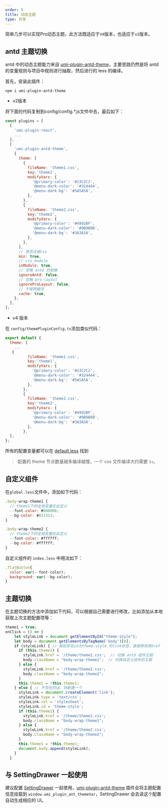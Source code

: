 ```yaml
---
order: 5
title: 动态主题
type: 开发
---
```

简单几步可以实现Pro动态主题，此方法既适应于`V4`版本，也适应于`v2`版本。

## antd 主题切换

antd 中的动态主题能力来自 [umi-plugin-antd-theme](https://github.com/chenshuai2144/umi-plugin-antd-theme)，主要思路仍然是将 antd 的变量规则与项目中规则进行抽取，然后进行的 less 的编译。

首先，安装此插件：
```
npm i umi-plugin-antd-theme
```
* v2版本

将下面的代码复制到config/config.*.js文件中去，最后如下：
```js
const plugins = [
  [
    'umi-plugin-react',
    ...
  ],
  [
    'umi-plugin-antd-theme',
    {
      theme: [
        {
          fileName: 'theme1.css',
          key:'theme1',
          modifyVars: {
            '@primary-color': '#13C2C2',
            '@menu-dark-color': '#324444',
            '@menu-dark-bg': '#5A5A5A',
          },
        },
        {
          fileName: 'theme2.css',
          key:'theme2',
          modifyVars: {
            '@primary-color': '#4992BF',
            '@menu-dark-color': '#9B9B9B',
            '@menu-dark-bg': '#3A3A3A',
          },
        },
      ],
      // 是否压缩css
      min: true,
      // css module
      isModule: true,
      // 忽略 antd 的依赖
      ignoreAntd: false,
      // 忽略 pro-layout
      ignoreProLayout: false,
      // 不使用缓存
      cache: true,
    },
  ],
];
```
* v4 版本

在 `config/themePluginConfig.ts`添加类似代码：
```js
export default {
  theme: [
    ...
   {
          fileName: 'theme1.css',
          key:'theme1',
          modifyVars: {
            '@primary-color': '#13C2C2',
            '@menu-dark-color': '#324444',
            '@menu-dark-bg': '#5A5A5A',
          },
        },
        {
          fileName: 'theme2.css',
          key:'theme2',
          modifyVars: {
            '@primary-color': '#4992BF',
            '@menu-dark-color': '#9B9B9B',
            '@menu-dark-bg': '#3A3A3A',
          },
        },
  ],
};
```

所有的配置变量都可以在 [default.less](https://github.com/ant-design/ant-design/blob/master/components/style/themes/default.less) 找到

> 配置的 theme 节点数量越多编译越慢，一个 css 文件编译大约需要 `1s`。

## 自定义组件

在`global.less`文件中，添加如下代码：
```js
.body-wrap-theme1 {
  // theme1下的全局变量在此定义
  --font-color: #000000;
  --bg-color: #011313;
}

.body-wrap-theme2 {
  // theme2下的全局变量在此定义
  --font-color: #ffffff;
  --bg-color: #ffffff;
}
```

自定义组件的 `index.less` 中用法如下：

```js
.flatButton{
  color: var(--font-color);
  background: var(--bg-color);
}
```

## 主题切换

在主题切换的方法中添加如下代码，可以根据自己需要进行修改，比如添加从本地获取上次主题配置项等：
```js
theme1 = true;
onClick = () => {
    let styleLink = document.getElementById("theme-style");
    let body = document.getElementsByTagName('body')[0];
    if (styleLink) { // 假如存在id为theme-style 的link标签，直接修改其href
      if (this.theme1) {
        styleLink.href = '/theme/theme1.css';  // 切换 antd 组件主题
        body.className = "body-wrap-theme1";  // 切换自定义组件的主题
      } else {
        styleLink.href = '/theme/theme2.css';
        body.className = "body-wrap-theme2";
      }
      this.theme1 = !this.theme1;
    } else { // 不存在的话，则新建一个
      styleLink = document.createElement('link');
      styleLink.type = 'text/css';
      styleLink.rel = 'stylesheet';
      styleLink.id = 'theme-style';
      if (this.theme1) {
        styleLink.href = '/theme/theme1.css';
        body.className = "body-wrap-theme1";
      } else {
        styleLink.href = '/theme/theme2.css';
        body.className = "body-wrap-theme2";
      }
      this.theme1 = !this.theme1;
      document.body.append(styleLink);
    }
  }
```

## 与 SettingDrawer 一起使用

建议配置 [SettingDrawer](https://github.com/ant-design/ant-design-pro-layout#settingdrawer) 一起使用，[umi-plugin-antd-theme](https://github.com/chenshuai2144/umi-plugin-antd-theme) 插件会将主题配置信息挂载到 `window.umi_plugin_ant_themeVar`，SettingDrawer 会去读这个配置自动生成相应的 UI。
